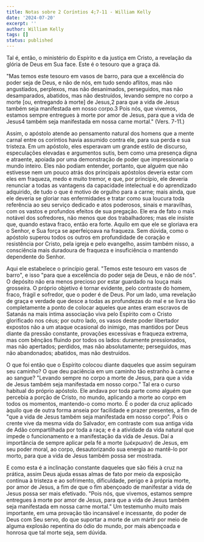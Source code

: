 ```yaml
---
title: Notas sobre 2 Coríntios 4;7-11 - William Kelly
date: '2024-07-20'
excerpt: ''
author: William Kelly
tags: []
status: published
---
```

Tal é, então, o ministério do Espírito e da justiça em Cristo, a
revelação da glória de Deus em Sua face. Este é o tesouro que a graça
dá.

"Mas temos este tesouro em vasos de barro, para que a excelência do
poder seja de Deus, e não de nós, em tudo sendo aflitos, mas não
angustiados, perplexos, mas não desanimados, perseguidos, mas não
desamparados, abatidos, mas não destruídos, levando sempre no corpo a
morte \[ou, entregando à morte\] de Jesus,2 para que a vida de Jesus
também seja manifestada em nosso corpo.3 Pois nós, que vivemos, estamos
sempre entregues à morte por amor de Jesus, para que a vida de Jesus4
também seja manifestada em nossa carne mortal." (Vers. 7-11.)

Assim, o apóstolo atende ao pensamento natural dos homens que a mente
carnal entre os coríntios havia assumido contra ele, para sua perda e
sua tristeza. Em um apóstolo, eles esperavam um grande estilo de
discurso, especulações elevadas e argumentos sutis, bem como uma
presença digna e atraente, apoiada por uma demonstração de poder que
impressionaria o mundo inteiro. Eles não podiam entender, portanto, que
alguém que não estivesse nem um pouco atrás dos principais apóstolos
deveria estar com eles em fraqueza, medo e muito tremor, e que, por
princípio, ele deveria renunciar a todas as vantagens da capacidade
intelectual e do aprendizado adquirido, de tudo o que é motivo de
orgulho para a carne; mais ainda, que ele deveria se gloriar nas
enfermidades e tratar como sua loucura toda referência ao seu serviço
dedicado e atos poderosos, sinais e maravilhas, com os vastos e
profundos efeitos de sua pregação. Ele era de fato o mais notável dos
sofredores, não menos que dos trabalhadores; mas ele insiste que, quando
estava fraco, então era forte. Aquilo em que ele se gloriava era o
Senhor, e Sua força se aperfeiçoava na fraqueza. Sem dúvida, como o
apóstolo superou todos os outros em profundidade de coração e
resistência por Cristo, pela igreja e pelo evangelho, assim também
nisso, a consciência mais duradoura de fraqueza e insuficiência o
mantendo dependente do Senhor.

Aqui ele estabelece o princípio geral. "Temos este tesouro em vasos de
barro", e isso "para que a excelência do poder seja de Deus, e não de
nós". O depósito não era menos precioso por estar guardado na louça mais
grosseira. O próprio objetivo é tornar evidente, pelo contraste do
homem, fraco, frágil e sofredor, que o poder é de Deus. Por um lado, uma
revelação de graça e verdade que desce a todas as profundezas do mal e
se livra tão completamente a ponto de colocar aqueles que antes eram
escravos de Satanás na mais íntima associação viva pelo Espírito com o
Cristo glorificado nos céus; por outro lado, os vasos deste poder
libertador expostos não a um ataque ocasional do inimigo, mas mantidos
por Deus diante da pressão constante, provações excessivas e fraqueza
extrema, mas com bênçãos fluindo por todos os lados: duramente
pressionados, mas não apertados; perdidos, mas não absolutamente;
perseguidos, mas não abandonados; abatidos, mas não destruídos.

O que foi então que o Espírito colocou diante daqueles que assim
seguiram seu caminho? O que deu paciência em um caminho tão estranho à
carne e ao sangue? "Levando sempre no corpo a morte de Jesus, para que a
vida de Jesus também seja manifestada em nosso corpo." Tal era o curso
habitual do próprio apóstolo. Ele andava por toda parte como alguém que
percebia a porção de Cristo, no mundo, aplicando a morte ao corpo em
todos os momentos, mantendo-o como morto. É o poder da cruz aplicado
àquilo que de outra forma anseia por facilidade e prazer presentes, a
fim de "que a vida de Jesus também seja manifestada em nosso corpo".
Pois o crente vive da mesma vida do Salvador, em contraste com sua
antiga vida de Adão compartilhada por toda a raça; e é a atividade da
vida natural que impede o funcionamento e a manifestação da vida de
Jesus. Daí a importância de sempre aplicar pela fé a morte (ωέκρωσιν) de
Jesus, em seu poder moral, ao corpo, desautorizando sua energia ao
mantê-lo por morto, para que a vida de Jesus também possa ser mostrada.

E como esta é a inclinação constante daqueles que são fiéis à cruz na
prática, assim Deus ajuda essas almas de fato por meio da exposição
contínua à tristeza e ao sofrimento, dificuldade, perigo e à própria
morte, por amor de Jesus, a fim de que o fim abençoado de manifestar a
vida de Jesus possa ser mais efetivado. "Pois nós, que vivemos, estamos
sempre entregues à morte por amor de Jesus, para que a vida de Jesus
também seja manifestada em nossa carne mortal." Um testemunho muito mais
importante, em uma provação tão incansável e incessante, do poder de
Deus com Seu servo, do que suportar a morte de um mártir por meio de
alguma explosão repentina do ódio do mundo, por mais abençoada e honrosa
que tal morte seja, sem dúvida.
